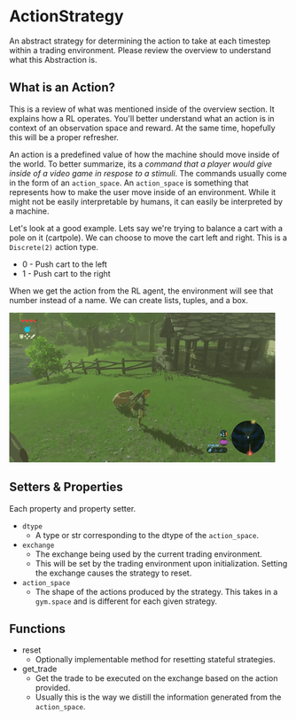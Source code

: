 # ActionStrategy

An abstract strategy for determining the action to take at each timestep within a trading environment. Please review the overview to understand what this Abstraction is.

## What is an Action?

This is a review of what was mentioned inside of the overview section. It explains how a RL operates. You'll better understand what an action is in context of an observation space and reward. At the same time, hopefully this will be a proper refresher.

An action is a predefined value of how the machine should move inside of the world. To better summarize, its a *command that a player would give inside of a video game in respose to a stimuli*. The commands usually come in the form of an `action_space`. An `action_space` is something that represents how to make the user move inside of an environment. While it might not be easily interpretable by humans, it can easily be interpreted by a machine.

Let's look at a good example. Lets say we're trying to balance a cart with a pole on it (cartpole). We can choose to move the cart left and right. This is a `Discrete(2)` action type. 

* 0 - Push cart to the left
* 1	- Push cart to the right

When we get the action from the RL agent, the environment will see that number instead of a name. We can create lists, tuples, and a box.

![Watch Link Run Around In Circles](../gifs/zelda_bow.gif)


## Setters & Properties

Each property and property setter.

* `dtype`
  * A type or str corresponding to the dtype of the `action_space`.
* `exchange`
  * The exchange being used by the current trading environment.
  * This will be set by the trading environment upon initialization. Setting the exchange causes the strategy to reset.
* `action_space`
  * The shape of the actions produced by the strategy. This takes in a `gym.space` and is different for each given strategy.


## Functions

* reset
  * Optionally implementable method for resetting stateful strategies.
* get_trade
  * Get the trade to be executed on the exchange based on the action provided.
  * Usually this is the way we distill the information generated from the `action_space`. 

